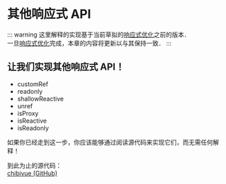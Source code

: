 # 其他响应式 API

::: warning
这里解释的实现基于当前草拟的[响应式优化](/zh-cn/30-basic-reactivity-system/005-reactivity-optimization)之前的版本．  
一旦[响应式优化](/zh-cn/30-basic-reactivity-system/005-reactivity-optimization)完成，本章的内容将更新以与其保持一致．
:::

## 让我们实现其他响应式 API！

- customRef
- readonly
- shallowReactive
- unref
- isProxy
- isReactive
- isReadonly

如果你已经走到这一步，你应该能够通过阅读源代码来实现它们，而无需任何解释！

到此为止的源代码：  
[chibivue (GitHub)](https://github.com/chibivue-land/chibivue/tree/main/book/impls/30_basic_reactivity_system/150_other_apis)
